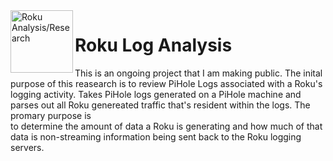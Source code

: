 <a href ="https://github.com/MNFaust/Roku_Analysis">
  <img src="https://q4j2g5j9.stackpathcdn.com/ddg-dream/4694301c41ab4498132fbdcf9440483fdd49d7fc.jpg"
    title="Roku Analysis/Research" align="left" height=100 length=100 /></a> 
    
# Roku Log Analysis 
This is an ongoing project that I am making public. The inital purpose of this reasearch is to review PiHole Logs associated with a Roku's logging activity.
Takes PiHole logs generated on a PiHole machine and parses out all Roku genereated traffic that's resident within the logs. The promary purpose is  
to determine the amount of data a Roku is generating and how much of that data is non-streaming information being sent back to the Roku logging servers.  